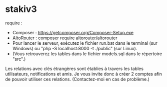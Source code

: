 # stakiv3

require :

- Composer : https://getcomposer.org/Composer-Setup.exe
- AltoRouter : composer require altorouter/altorouter
- Pour lancer le serveur, exécutez le fichier run.bat dans le terminal (sur Windows) ou "php -S localhost:8000 -t ./public" (sur Linux).
- (Vous retrouverez les tables dans le fichier models.sql dans le répertoire "src".)

Les relations avec clés étrangères sont établies à travers les tables utilisateurs, notifications et amis. Je vous invite donc à créer 2 comptes afin de pouvoir utiliser ces relations. (Contactez-moi en cas de problème.)
